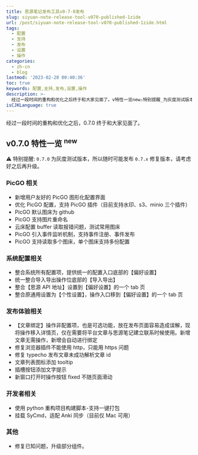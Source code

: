 ```yaml
---
title: 思源笔记发布工具v0-7-0发布
slug: siyuan-note-release-tool-v070-published-1zide
url: /post/siyuan-note-release-tool-v070-published-1zide.html
tags:
  - 配置
  - 支持
  - 发布
  - 设置
  - 操作
categories:
  - zh-cn
  - blog
lastmod: '2023-02-28 00:40:36'
toc: true
keywords: 配置,支持,发布,设置,操作
description: >-
  经过一段时间的重构和优化之后终于和大家见面了。v特性一览new⚠️特别提醒_​为灰度测试版本所以随时可能发布x​修复版本请考虑好之后再升级。picgo相关新增用户友好的picgo图形化配置界面优化picgo配置支持picgo插件（目前支持水印sminio三个插件）picgo默认图床为githubpicgo支持图片重命名云床配置buffer读取报错问题测试常用图床picgo引入事件监听机制支持事件注册事件发布picgo支持读取多个图床单个图床支持多份配置系统配置相关整合系统所有配置项提供统一的配置入口底部的
isCJKLanguage: true
---
```




经过一段时间的重构和优化之后，0.7.0 终于和大家见面了。

## v0.7.0 特性一览 <sup>new</sup>

⚠️ 特别提醒: `0.7.0`​ 为灰度测试版本，所以随时可能发布 `0.7.x`​ 修复版本，请考虑好之后再升级。

### PicGO 相关

* 新增用户友好的 PicGO 图形化配置界面
* 优化 PicGO 配置，支持 PicGO 插件（目前支持水印、s3、minio 三个插件）
* PicGO 默认图床为 github
* PicGO 支持图片重命名
* 云床配置 buffer 读取报错问题，测试常用图床
* PicGO 引入事件监听机制，支持事件注册、事件发布
* PicGO 支持读取多个图床，单个图床支持多份配置

### 系统配置相关

* 整合系统所有配置项，提供统一的配置入口底部的【偏好设置】
* 统一整合导入导出操作位底部的【导入导出】
* 整合【思源 API 地址】设置到【偏好设置】的一个 tab 页
* 整合原通用设置为【个性设置】，操作入口移到【偏好设置】的一个 tab 页

### 发布体验相关

* 【文章绑定】操作非配置项，也是可选功能，放在发布页面容易造成误解，现将操作移入详情页，仅在需要将平台文章与思源笔记建立联系时候使用。新增文章无需操作，新增会自动进行绑定
* 修复浏览器插件不能使用 http，只能用 https 问题
* 修复 typecho 发布文章未成功解析文章 id
* 文章列表图标添加 tooltip
* 插槽按钮添加文字提示
* 新窗口打开时操作按钮 fixed 不随页面滑动

### 开发者相关

* 使用 python 重构项目构建脚本-支持一键打包
* 挂载 SyCmd，适配 Anki 同步（目前仅 Mac 可用）

### 其他

* 修复已知问题，升级部分组件。
